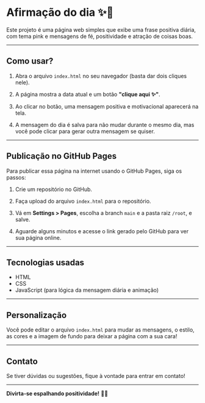 # Afirmação do dia ✨💖

Este projeto é uma página web simples que exibe uma frase positiva diária, com tema pink e mensagens de fé, positividade e atração de coisas boas.

---

## Como usar?

1. Abra o arquivo `index.html` no seu navegador (basta dar dois cliques nele).

2. A página mostra a data atual e um botão **"clique aqui ✨"**.

3. Ao clicar no botão, uma mensagem positiva e motivacional aparecerá na tela.

4. A mensagem do dia é salva para não mudar durante o mesmo dia, mas você pode clicar para gerar outra mensagem se quiser.

---

## Publicação no GitHub Pages

Para publicar essa página na internet usando o GitHub Pages, siga os passos:

1. Crie um repositório no GitHub.

2. Faça upload do arquivo `index.html` para o repositório.

3. Vá em **Settings > Pages**, escolha a branch `main` e a pasta raiz `/root`, e salve.

4. Aguarde alguns minutos e acesse o link gerado pelo GitHub para ver sua página online.

---

## Tecnologias usadas

- HTML  
- CSS  
- JavaScript (para lógica da mensagem diária e animação)

---

## Personalização

Você pode editar o arquivo `index.html` para mudar as mensagens, o estilo, as cores e a imagem de fundo para deixar a página com a sua cara!

---

## Contato

Se tiver dúvidas ou sugestões, fique à vontade para entrar em contato!

---

**Divirta-se espalhando positividade!** 🌸✨
